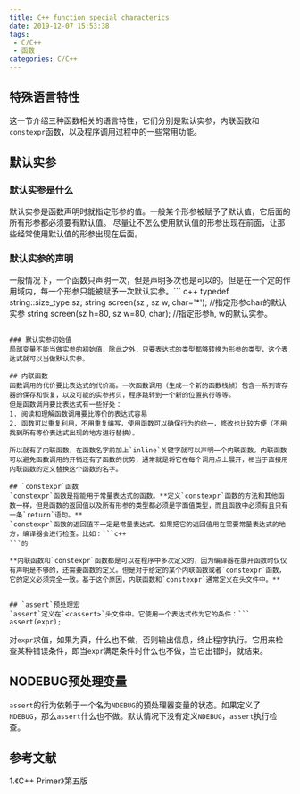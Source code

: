 ```yaml
---
title: C++ function special characterics
date: 2019-12-07 15:53:38
tags:
 - C/C++
 - 函数
categories: C/C++
---
```


## 特殊语言特性
这一节介绍三种函数相关的语言特性，它们分别是默认实参，内联函数和`constexpr`函数，以及程序调用过程中的一些常用功能。

## 默认实参
### 默认实参是什么
默认实参是函数声明时就指定形参的值。一般某个形参被赋予了默认值，它后面的所有形参都必须要有默认值。
尽量让不怎么使用默认值的形参出现在前面，让那些经常使用默认值的形参出现在后面。

### 默认实参的声明
一般情况下，一个函数只声明一次，但是声明多次也是可以的。但是在一个定的作用域内，每一个形参只能被赋予一次默认实参。``` c++
typedef string::size_type sz;
string screen(sz , sz w, char='*'); //指定形参char的默认实参
string screen(sz h=80, sz w=80, char); //指定形参h, w的默认实参。
```

### 默认实参初始值
局部变量不能当做实参的初始值，除此之外，只要表达式的类型都够转换为形参的类型，这个表达式就可以当做默认实参。

## 内联函数
函数调用的代价要比表达式的代价高。一次函数调用（生成一个新的函数栈帧）包含一系列寄存器的保存和恢复，以及可能的实参拷贝，程序跳转到一个新的位置执行等等。
但是函数调用要比表达式有一些好处：
1. 阅读和理解函数调用要比等价的表达式容易
2. 函数可以重复利用，不用重复编写，使用函数可以确保行为的统一，修改也比较方便（不用找到所有等价表达式出现的地方进行替换）。

所以就有了内联函数，在函数名字前加上`inline`关键字就可以声明一个内联函数。内联函数可以避免函数调用的开销还有了函数的优势，通常就是将它在每个调用点上展开，相当于直接用内联函数的定义替换这个函数的名字。

## `constexpr`函数
`constexpr`函数是指能用于常量表达式的函数。**定义`constexpr`函数的方法和其他函数一样，但是函数的返回值以及所有形参的类型都必须是字面值类型，而且函数中必须有且只有一条`return`语句。**
`constexpr`函数的返回值不一定是常量表达式。如果把它的返回值用在需要常量表达式的地方，编译器会进行检查。比如：```c++
```的

**内联函数和`constexpr`函数都是可以在程序中多次定义的，因为编译器在展开函数时仅仅有声明是不够的，还需要函数的定义。但是对于给定的某个内联函数或者`constexpr`函数，它的定义必须完全一致。基于这个原因，内联函数和`constexpr`通常定义在头文件中。**


## `assert`预处理宏
`assert`定义在`<cassert>`头文件中。它使用一个表达式作为它的条件：```
assert(expr);
```
对`expr`求值，如果为真，什么也不做，否则输出信息，终止程序执行。它用来检查某种错误条件，即当`expr`满足条件时什么也不做，当它出错时，就结束。

## NODEBUG预处理变量
`assert`的行为依赖于一个名为`NDEBUG`的预处理器变量的状态。如果定义了`NDEBUG`，那么`assert`什么也不做。默认情况下没有定义`NDEBUG`，`assert`执行检查。

## 参考文献
1.《C++ Primer》第五版
